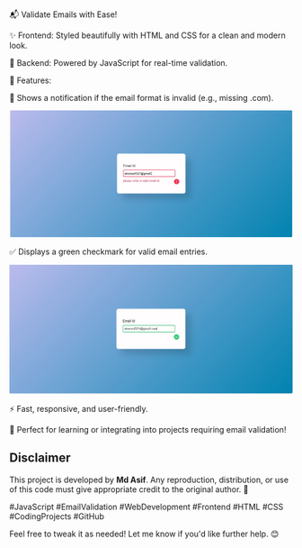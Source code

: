 📬 Validate Emails with Ease!

✨ Frontend: Styled beautifully with HTML and CSS for a clean and modern look.


📜 Backend: Powered by JavaScript for real-time validation.

🔔 Features:

🚫 Shows a notification if the email format is invalid (e.g., missing .com).

<p align="center">
<img src="Project Preview/Preview1.JPG" >
</p>


✅ Displays a green checkmark for valid email entries.

<p align="center">
<img src="Project Preview/Preview2.JPG" >
</p>

⚡ Fast, responsive, and user-friendly.

🎯 Perfect for learning or integrating into projects requiring email validation!

## Disclaimer
This project is developed by **Md Asif**. Any reproduction, distribution, or use of this code must give appropriate credit to the original author. 🚀

#JavaScript #EmailValidation #WebDevelopment #Frontend #HTML #CSS #CodingProjects #GitHub

Feel free to tweak it as needed! Let me know if you'd like further help. 😊
